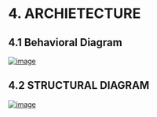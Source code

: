 # 4. ARCHIETECTURE
## 4.1 Behavioral Diagram
[![image](https://www.linkpicture.com/q/Flowchart-Example_-Medical-Registration.png)](https://www.linkpicture.com/view.php?img=LPic6219e29a290ea648619294)
## 4.2 STRUCTURAL DIAGRAM
[![image](https://www.linkpicture.com/q/Credit-Card-Processing-Of-Online-Shopping-Use-Case-Diagram-1.png)](https://www.linkpicture.com/view.php?img=LPic6219e330bff061527446622)

